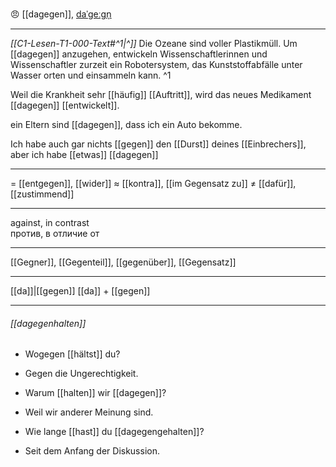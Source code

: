 😠 [[dagegen]], [daˈɡeːɡn̩](https://youglish.com/pronounce/dagegen/german)

---
*[[C1-Lesen-T1-000-Text#^1|^]]* Die Ozeane sind voller Plastikmüll. Um [[dagegen]] anzugehen, entwickeln Wissenschaftlerinnen und Wissenschaftler zurzeit ein Robotersystem, das Kunststoffabfälle unter Wasser orten und einsammeln kann. ^1


Weil die Krankheit sehr [[häufig]] [[Auftritt]], wird das neues Medikament [[dagegen]] [[entwickelt]]. 

ein Eltern sind [[dagegen]], dass ich ein Auto bekomme.

Ich habe auch gar nichts [[gegen]] den [[Durst]] deines [[Einbrechers]], aber ich habe [[etwas]] [[dagegen]]

---
= [[entgegen]], [[wider]]
≈ [[kontra]], [[im Gegensatz zu]]
≠ [[dafür]], [[zustimmend]]

---
against, in contrast  
против, в отличие от

---
[[Gegner]], [[Gegenteil]], [[gegenüber]], [[Gegensatz]]

---
[[da]]|[[gegen]]
[[da]] + [[gegen]]


---
###### [[dagegenhalten]]
- Wogegen [[hältst]] du?
- Gegen die Ungerechtigkeit.

- Warum [[halten]] wir [[dagegen]]?
- Weil wir anderer Meinung sind.

- Wie lange [[hast]] du [[dagegengehalten]]?
- Seit dem Anfang der Diskussion.
